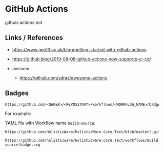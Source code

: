 # GitHub Actions

github-actions.md

## Links / References

*   https://www.gep13.co.uk/blog/getting-started-with-github-actions


*   https://github.blog/2019-08-08-github-actions-now-supports-ci-cd/

*   awsome

    *   https://github.com/sdras/awesome-actions


## Badges

```
https://github.com/<OWNER>/<REPOSITORY>/workflows/<WORKFLOW_NAME>/badge.svg
```

For example:

YAML file with Workflow name `build-source`:

```
https://github.com/HolisticWare/HolisticWare.Core.Text/blob/master/.github/workflows/build.yml#L2
```

```
https://github.com/holisticware/Holisticware.Core.Text/workflows/build-source/badge.svg
```
